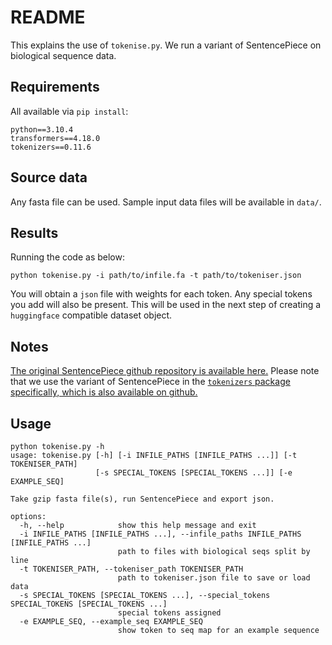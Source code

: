 # README

This explains the use of `tokenise.py`. We run a variant of SentencePiece on biological sequence data.

## Requirements

All available via `pip install`:

```
python==3.10.4
transformers==4.18.0
tokenizers==0.11.6
```

## Source data

Any fasta file can be used. Sample input data files will be available in `data/`.

## Results

Running the code as below:

```
python tokenise.py -i path/to/infile.fa -t path/to/tokeniser.json
```

You will obtain a `json` file with weights for each token. Any special tokens you add will also be present. This will be used in the next step of creating a `huggingface` compatible dataset object.

## Notes

[The original SentencePiece github repository is available here.](https://github.com/google/sentencepiece) Please note that we use the variant of SentencePiece in the [`tokenizers` package specifically, which is also available on github.](https://github.com/huggingface/tokenizers)

## Usage

```
python tokenise.py -h
usage: tokenise.py [-h] [-i INFILE_PATHS [INFILE_PATHS ...]] [-t TOKENISER_PATH]
                   [-s SPECIAL_TOKENS [SPECIAL_TOKENS ...]] [-e EXAMPLE_SEQ]

Take gzip fasta file(s), run SentencePiece and export json.

options:
  -h, --help            show this help message and exit
  -i INFILE_PATHS [INFILE_PATHS ...], --infile_paths INFILE_PATHS [INFILE_PATHS ...]
                        path to files with biological seqs split by line
  -t TOKENISER_PATH, --tokeniser_path TOKENISER_PATH
                        path to tokeniser.json file to save or load data
  -s SPECIAL_TOKENS [SPECIAL_TOKENS ...], --special_tokens SPECIAL_TOKENS [SPECIAL_TOKENS ...]
                        special tokens assigned
  -e EXAMPLE_SEQ, --example_seq EXAMPLE_SEQ
                        show token to seq map for an example sequence
```
